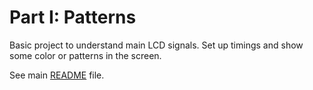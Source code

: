 # Part I: Patterns

Basic project to understand main LCD signals. 
Set up timings and show some color or patterns in the screen.

See main [README](../README.md) file.
